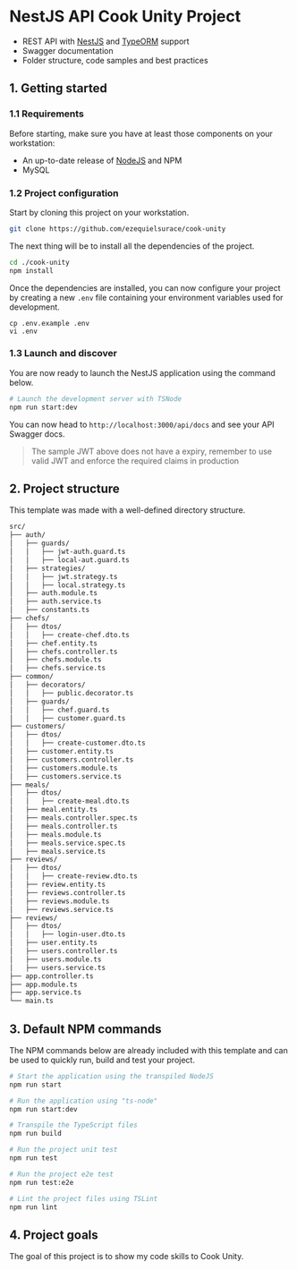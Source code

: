 # NestJS API Cook Unity Project

- REST API with [NestJS](https://nestjs.com/) and [TypeORM](http://typeorm.io) support 
- Swagger documentation
- Folder structure, code samples and best practices

## 1. Getting started

### 1.1 Requirements

Before starting, make sure you have at least those components on your workstation:

- An up-to-date release of [NodeJS](https://nodejs.org/) and NPM
- MySQL

### 1.2 Project configuration

Start by cloning this project on your workstation.

``` sh
git clone https://github.com/ezequielsurace/cook-unity
```

The next thing will be to install all the dependencies of the project.

```sh
cd ./cook-unity
npm install
```

Once the dependencies are installed, you can now configure your project by creating a new `.env` file containing your environment variables used for development.

```
cp .env.example .env
vi .env
```


### 1.3 Launch and discover

You are now ready to launch the NestJS application using the command below.

```sh
# Launch the development server with TSNode
npm run start:dev
```

You can now head to `http://localhost:3000/api/docs` and see your API Swagger docs. 


> The sample JWT above does not have a expiry, remember to use valid JWT and enforce the required claims in production

## 2. Project structure

This template was made with a well-defined directory structure.

```sh
src/
├── auth/
│   ├── guards/
│   │   ├── jwt-auth.guard.ts
│   │   ├── local-aut.guard.ts
│   ├── strategies/
│   │   ├── jwt.strategy.ts
│   │   ├── local.strategy.ts
│   ├── auth.module.ts
│   ├── auth.service.ts
│   ├── constants.ts
├── chefs/
│   ├── dtos/
│   │   ├── create-chef.dto.ts
│   ├── chef.entity.ts
│   ├── chefs.controller.ts
│   ├── chefs.module.ts
│   ├── chefs.service.ts
├── common/
│   ├── decorators/
│   │   ├── public.decorator.ts
│   ├── guards/
│   │   ├── chef.guard.ts
│   │   ├── customer.guard.ts
├── customers/
│   ├── dtos/
│   │   ├── create-customer.dto.ts
│   ├── customer.entity.ts
│   ├── customers.controller.ts
│   ├── customers.module.ts
│   ├── customers.service.ts
├── meals/
│   ├── dtos/
│   │   ├── create-meal.dto.ts
│   ├── meal.entity.ts
│   ├── meals.controller.spec.ts
│   ├── meals.controller.ts
│   ├── meals.module.ts
│   ├── meals.service.spec.ts
│   ├── meals.service.ts
├── reviews/
│   ├── dtos/
│   │   ├── create-review.dto.ts
│   ├── review.entity.ts
│   ├── reviews.controller.ts
│   ├── reviews.module.ts
│   ├── reviews.service.ts
├── reviews/
│   ├── dtos/
│   │   ├── login-user.dto.ts
│   ├── user.entity.ts
│   ├── users.controller.ts
│   ├── users.module.ts
│   ├── users.service.ts
├── app.controller.ts
├── app.module.ts
├── app.service.ts
└── main.ts
```

## 3. Default NPM commands

The NPM commands below are already included with this template and can be used to quickly run, build and test your project.

```sh
# Start the application using the transpiled NodeJS
npm run start

# Run the application using "ts-node"
npm run start:dev

# Transpile the TypeScript files
npm run build

# Run the project unit test
npm run test

# Run the project e2e test
npm run test:e2e

# Lint the project files using TSLint
npm run lint
```

## 4. Project goals

The goal of this project is to show my code skills to Cook Unity.

